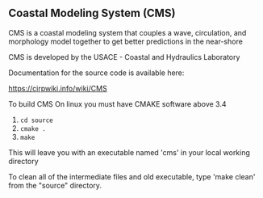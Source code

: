 ## Coastal Modeling System (CMS)

CMS is a coastal modeling system that couples a wave, circulation, and morphology model together to 
get better predictions in the near-shore

CMS is developed by the USACE - Coastal and Hydraulics Laboratory

Documentation for the source code is available here:

https://cirpwiki.info/wiki/CMS



To build CMS On linux you must have CMAKE software above 3.4
1) `cd source`
2) `cmake .`
3) `make`

This will leave you with an executable named 'cms' in your local working directory 

To clean all of the intermediate files and old executable, type 'make clean' from the 
"source" directory.


